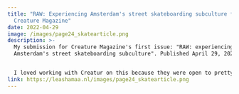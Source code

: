 ```yaml
---
title: "RAW: Experiencing Amsterdam's street skateboarding subculture for
  Creature Magazine"
date: 2022-04-29
image: /images/page24_skatearticle.png
description: >-
  My submission for Creature Magazine's first issue: "RAW: experiencing
  Amsterdam's street skateboarding subculture". Published April 29, 2022. 


  I﻿ loved working with Creatur on this because they were open to pretty much any type of submission. It allowed to me inspire my own research and combine my passions of skateboarding and writing.
link: https://leashamaa.nl/images/page24_skatearticle.png
---
```

